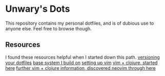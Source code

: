 # Unwary's Dots

This repository contains my personal dotfiles, and is of dubious use to anyone else.
Feel free to browse though.

## Resources
I found these resources helpful when I started down this path.
[versioning your dotfiles](https://www.atlassian.com/git/tutorials/dotfiles)
[base system I build on](https://regolith-linux.org/)
[setting up vim](https://dougblack.io/words/a-good-vimrc.html)
[vim + clojure, started here](https://github.com/tpope/vim-fireplace)
[further vim + clojure information, discovered neovim through here](http://blog.cognitect.com/blog/2017/4/17/clojure-for-neovim-for-clojure)
